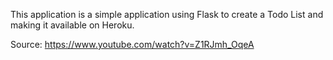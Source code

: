 This application is a simple application using Flask to create a Todo List and making it available on Heroku.

Source: https://www.youtube.com/watch?v=Z1RJmh_OqeA